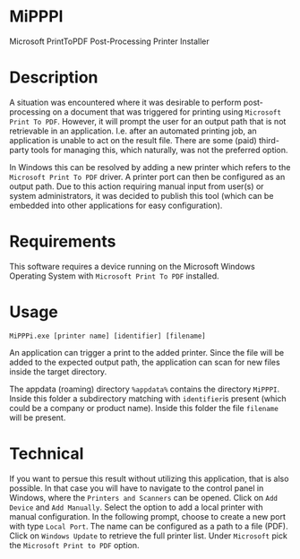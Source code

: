 # MiPPPI
Microsoft PrintToPDF Post-Processing Printer Installer

# Description
A situation was encountered where it was desirable to perform post-processing on a document that was triggered for printing using ```Microsoft Print To PDF```. However, it will prompt the user for an output path that is not retrievable in an application. I.e. after an automated printing job, an application is unable to act on the result file. There are some (paid) third-party tools for managing this, which naturally, was not the preferred option.

In Windows this can be resolved by adding a new printer which refers to the ```Microsoft Print To PDF``` driver. A printer port can then be configured as an output path. Due to this action requiring manual input from user(s) or system administrators, it was decided to publish this tool (which can be embedded into other applications for easy configuration).

# Requirements
This software requires a device running on the Microsoft Windows Operating System with ```Microsoft Print To PDF``` installed.

# Usage
```MiPPPi.exe [printer name] [identifier] [filename]```

An application can trigger a print to the added printer. Since the file will be added to the expected output path, the application can scan for new files inside the target directory.

The appdata (roaming) directory ```%appdata%``` contains the directory ```MiPPPI```. Inside this folder a subdirectory matching with ```identifier```is present (which could be a company or product name). Inside this folder the file ```filename``` will be present.

# Technical
If you want to persue this result without utilizing this application, that is also possible. In that case you will have to navigate to the control panel in Windows, where the ```Printers and Scanners``` can be opened. Click on ```Add Device``` and ```Add Manually```. Select the option to add a local printer with manual configuration. In the following prompt, choose to create a new port with type ```Local Port```. The name can be configured as a path to a file (PDF). Click on ```Windows Update``` to retrieve the full printer list. Under ```Microsoft``` pick the ```Microsoft Print to PDF``` option.
